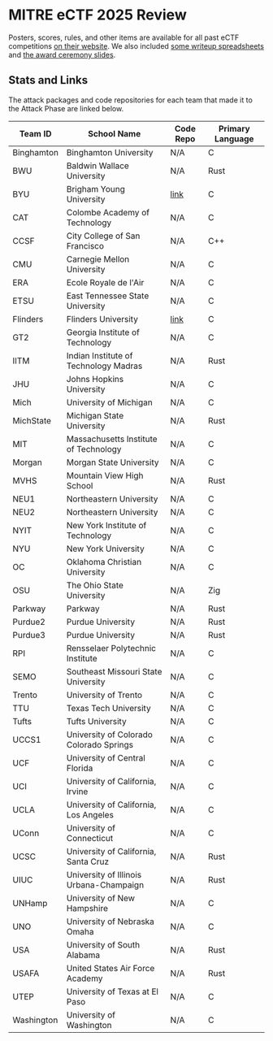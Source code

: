# MITRE eCTF 2025 Review
Posters, scores, rules, and other items are available for all past eCTF competitions [on their website](https://ectf.mitre.org/past-competitions/). We also included [some writeup spreadsheets](./writeup_spreadsheets/) and [the award ceremony slides](./2025%20eCTF%20Award%20Ceremony.pdf).

## Stats and Links
The attack packages and code repositories for each team that made it to the Attack Phase are linked below.

| Team ID | School Name | Code Repo | Primary Language |
|---------|-------------|-----------|------------------|
| Binghamton | Binghamton University | N/A | C |
| BWU | Baldwin Wallace University | N/A | Rust |
| BYU | Brigham Young University | [link](https://github.com/byu-mitre-ectf/2025-team-BYU) | C |
| CAT | Colombe Academy of Technology | N/A | C |
| CCSF | City College of San Francisco | N/A | C++ |
| CMU | Carnegie Mellon University | N/A | C |
| ERA | Ecole Royale de l'Air | N/A | C |
| ETSU | East Tennessee State University | N/A | C |
| Flinders | Flinders University | [link](https://github.com/byu-mitre-ectf/2025-team-Flinders) | C |
| GT2 | Georgia Institute of Technology | N/A | C |
| IITM | Indian Institute of Technology Madras | N/A | Rust |
| JHU | Johns Hopkins University | N/A | C |
| Mich | University of Michigan | N/A | C |
| MichState | Michigan State University | N/A | Rust |
| MIT | Massachusetts Institute of Technology | N/A | C |
| Morgan | Morgan State University | N/A | C |
| MVHS | Mountain View High School | N/A | Rust |
| NEU1 | Northeastern University | N/A | C |
| NEU2 | Northeastern University | N/A | C |
| NYIT | New York Institute of Technology | N/A | C |
| NYU | New York University | N/A | C |
| OC | Oklahoma Christian University | N/A | C |
| OSU | The Ohio State University | N/A | Zig |
| Parkway | Parkway | N/A | Rust |
| Purdue2 | Purdue University | N/A | Rust |
| Purdue3 | Purdue University | N/A | Rust |
| RPI | Rensselaer Polytechnic Institute | N/A | C |
| SEMO | Southeast Missouri State University | N/A | C |
| Trento | University of Trento | N/A | C |
| TTU | Texas Tech University | N/A | C |
| Tufts | Tufts University | N/A | C |
| UCCS1 | University of Colorado Colorado Springs | N/A | C |
| UCF | University of Central Florida | N/A | C |
| UCI | University of California, Irvine | N/A | C |
| UCLA | University of California, Los Angeles | N/A | C |
| UConn | University of Connecticut | N/A | C |
| UCSC | University of California, Santa Cruz | N/A | Rust |
| UIUC | University of Illinois Urbana-Champaign | N/A | Rust |
| UNHamp | University of New Hampshire | N/A | C |
| UNO | University of Nebraska Omaha | N/A | C |
| USA | University of South Alabama | N/A | Rust |
| USAFA | United States Air Force Academy | N/A | Rust |
| UTEP | University of Texas at El Paso | N/A | C |
| Washington | University of Washington | N/A | C |
